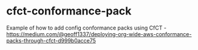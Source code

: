 # cfct-conformance-pack
Example of how to add config conformance packs using CfCT - https://medium.com/@geoff1337/deploying-org-wide-aws-conformance-packs-through-cfct-d999b0acce75
